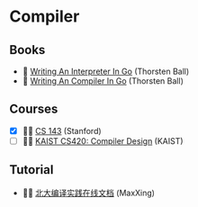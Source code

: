 # Compiler

## Books

- 📖 [Writing An Interpreter In Go](https://interpreterbook.com/) (Thorsten Ball)
- 📖 [Writing An Compiler In Go](https://compilerbook.com/) (Thorsten Ball)

## Courses

- [x] 🧑‍🏫 [CS 143](https://web.stanford.edu/class/cs143/) (Stanford)
- [ ] 🧑‍🏫 [KAIST CS420: Compiler Design](https://github.com/kaist-cp/cs420) (KAIST)

## Tutorial

- 🧑‍💻 [北大编译实践在线文档](https://pku-minic.github.io/online-doc/#/) (MaxXing)
